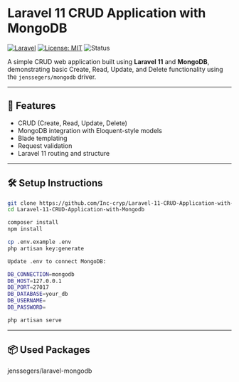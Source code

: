 # Laravel 11 CRUD Application with MongoDB

[![Laravel](https://img.shields.io/badge/Laravel-11-red.svg)](https://laravel.com)
[![License: MIT](https://img.shields.io/badge/license-MIT-blue.svg)](LICENSE)
![Status](https://img.shields.io/badge/status-active-brightgreen)

A simple CRUD web application built using **Laravel 11** and **MongoDB**, demonstrating basic Create, Read, Update, and Delete functionality using the `jenssegers/mongodb` driver.

---
## 🚀 Features

- CRUD (Create, Read, Update, Delete)
- MongoDB integration with Eloquent-style models
- Blade templating
- Request validation
- Laravel 11 routing and structure

---

## 🛠️ Setup Instructions

```bash
git clone https://github.com/Inc-cryp/Laravel-11-CRUD-Application-with-Mongodb.git
cd Laravel-11-CRUD-Application-with-Mongodb

composer install
npm install

cp .env.example .env
php artisan key:generate

Update .env to connect MongoDB:

DB_CONNECTION=mongodb
DB_HOST=127.0.0.1
DB_PORT=27017
DB_DATABASE=your_db
DB_USERNAME=
DB_PASSWORD=

php artisan serve
```
---
## 📦 Used Packages
jenssegers/laravel-mongodb
